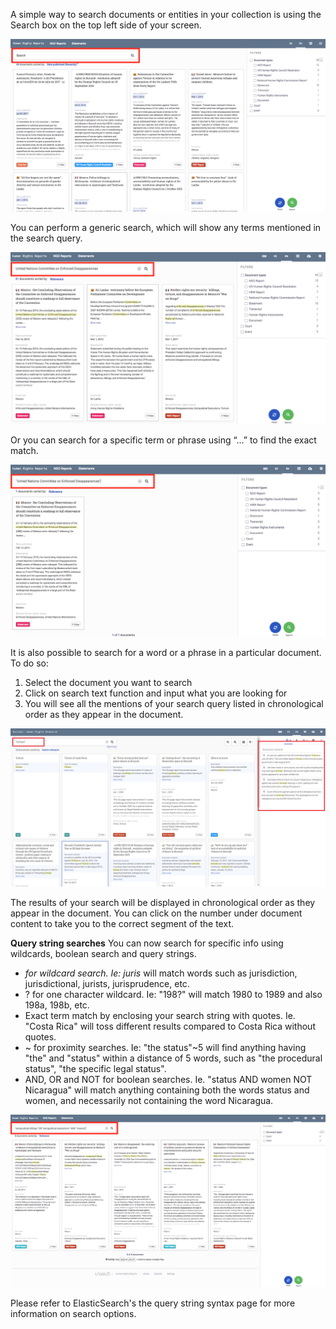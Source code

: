 A simple way to search documents or entities in your collection is using the Search box on the top left side of your screen.

![](https://github.com/quincywiele/HURIDOCS-User-Manuals/blob/master/search1.png)

You can perform a generic search, which will show any terms mentioned in the search query.

![](https://github.com/quincywiele/HURIDOCS-User-Manuals/blob/master/search2.png)

Or you can search for a specific term or phrase using “...” to find the exact match.

![](https://github.com/quincywiele/HURIDOCS-User-Manuals/blob/master/search3.png)

It is also possible to search for a word or a phrase in a particular document. To do so:
1. Select the document you want to search
2. Click on search text function and input what you are looking for
3. You will see all the mentions of your search query listed in chronological order as they appear in the document.

![](https://github.com/quincywiele/HURIDOCS-User-Manuals/blob/master/search4.png)

The results of your search will be displayed in chronological order as they appear in the document. You can click on the number under document content to take you to the correct segment of the text. 

**Query string searches**
You can now search for specific info using wildcards, boolean search and query strings.
*   *for wildcard search. Ie: juris* will match words such as jurisdiction, jurisdictional, jurists, jurisprudence, etc.
* ? for one character wildcard. Ie: "198?" will match 1980 to 1989 and also 198a, 198b, etc.
* Exact term match by enclosing your search string with quotes. Ie. "Costa Rica" will toss different results compared to Costa Rica without quotes.
* ~ for proximity searches. Ie: "the status"~5 will find anything having "the" and "status" within a distance of 5 words, such as "the procedural status", "the specific legal status".
* AND, OR and NOT for boolean searches. Ie. "status AND women NOT Nicaragua" will match anything containing both the words status and women, and necessarily not containing the word Nicaragua.

![](https://github.com/quincywiele/HURIDOCS-User-Manuals/blob/master/search5.png)

Please refer to ElasticSearch's the query string syntax page for more information on search options.





